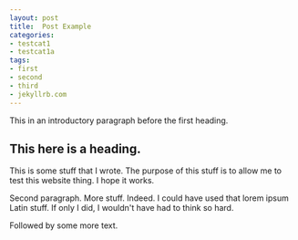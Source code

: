 ```yaml
---
layout: post
title:  Post Example
categories:
- testcat1
- testcat1a
tags:
- first
- second
- third
- jekyllrb.com
---
```

This in an introductory paragraph before the first heading.

## This here is a heading.

This is some stuff that I wrote.  The purpose of this stuff is to allow me to test this website thing.  I hope it works.

Second paragraph.  More stuff.  Indeed.  I could have used that lorem ipsum Latin stuff.  If only I did, I wouldn't have had to think so hard.

Followed by some more text.
